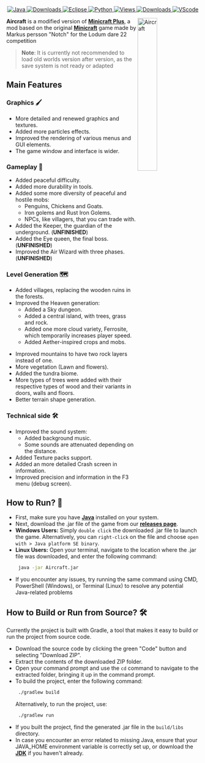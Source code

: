 

<!-- Badges -->
<p align="center"> 
     <a href="https://github.com/TheBigEye/Aircraft#gh-light-mode-only"> <!-- light mode -->
          <img 
               src="https://img.shields.io/badge/Java-ED8B00?style=for-the-badge&logo=java&logoColor=orange&color=4f4f4f" 
               Title="Java"  
          />
          <img 
               src="https://img.shields.io/github/downloads/TheBigEye/Aircraft/total.svg?style=for-the-badge&label=Downloads&color=orange" 
               Title="Downloads" 
          />
          <img 
               src="https://img.shields.io/badge/Eclipse-2C2255?style=for-the-badge&logo=eclipse&logoColor=ffffff&color=orange" 
               Title="Eclipse" 
          />
     </a>
     <a href="https://github.com/TheBigEye/Aircraft#gh-dark-mode-only"> <!-- dark mode -->
          <img 
               src="https://img.shields.io/badge/Java-ED8B00?style=for-the-badge&logo=java&logoColor=orange&color=4f4f4f" 
               Title="Python"  
          />
          <img 
               src="https://komarev.com/ghpvc/?username=Eye-Aircraft&label=Views&color=000000&style=for-the-badge" 
               Title="Views" 
          />
          <img 
               src="https://img.shields.io/github/downloads/TheBigEye/Aircraft/total.svg?style=for-the-badge&label=Downloads&color=000000" 
               Title="Downloads" 
          />
          <img 
               src="https://img.shields.io/badge/Eclipse-2C2255?style=for-the-badge&logo=eclipse&logoColor=orange&color=000000" 
               Title="VScode" 
          />
     </a>
</p>


 <!-- Logo -->
<img 
     align="right"
     width="32%"
     src="https://user-images.githubusercontent.com/63316583/164436759-d1cc8e05-e414-40e7-b77c-fbad0c46a6df.png"
     title="Aircraft"
/>

<!-- ![PREVIEW](https://user-images.githubusercontent.com/63316583/162649419-e732f796-34d6-40cd-8924-4d8cda851503.png) -->

**Aircraft** is a modified version of [**Minicraft Plus**](https://github.com/chrisj42/minicraft-plus-revived), a mod based on the original [**Minicraft**](https://minicraft.fandom.com/wiki/Minicraft) game made by Markus persson "Notch" for the Lodum dare 22 competition

> **Note**: It is currently not recommended to load old worlds version after version, as the save system is not ready or adapted

## Main Features
### Graphics 🖌️
+ More detailed and renewed graphics and textures.
+ Added more particles effects.
+ Improved the rendering of various menus and GUI elements.
+ The game window and interface is wider.

### Gameplay 👾
* Added peaceful difficulty.
* Added more durability in tools.
* Added some more diversity of peaceful and hostile mobs:
    * Penguins, Chickens and Goats.
    * Iron golems and Rust Iron Golems.
    * NPCs, like villagers, that you can trade with.
* Added the Keeper, the guardian of the underground. (**UNFINISHED**)
* Added the Eye queen, the final boss. (**UNFINISHED**)
* Improved the Air Wizard with three phases. (**UNFINISHED**)

### Level Generation 🗺️
- Added villages, replacing the wooden ruins in the forests.
- Improved the Heaven generation:
    - Added a Sky dungeon.
    - Added a central island, with trees, grass and rock.
    - Added one more cloud variety, Ferrosite, which temporarily increases player speed.
    - Added Aether-inspired crops and mobs.
* Improved mountains to have two rock layers instead of one.
* More vegetation (Lawn and flowers).
* Added the tundra biome.
* More types of trees were added with their respective types of wood and their variants in doors, walls and floors.
* Better terrain shape generation.

### Technical side 🛠️
* Improved the sound system:
    * Added background music.
    * Some sounds are attenuated depending on the distance.
* Added Texture packs support.
* Added an more detailed Crash screen in information.
* Improved precision and information in the F3 menu (debug screen).

## How to Run? 🚀
- First, make sure you have [**Java**](https://java.com/en/download/) installed on your system.
- Next, download the .jar file of the game from our [**releases page**](https://github.com/TheBigEye/Aircraft/releases).
- **Windows Users:** Simply `double click` the downloaded .jar file to launch the game. Alternatively, you can `right-click` on the file and choose `open with > Java platform SE binary`.
- **Linux Users:** Open your terminal, navigate to the location where the .jar file was downloaded, and enter the following command:
   ```sh
    java -jar Aircraft.jar
   ```
- If you encounter any issues, try running the same command using CMD, PowerShell (Windows), or Terminal (Linux) to resolve any potential Java-related problems

## How to Build or Run from Source? 🛠️
Currently the project is built with Gradle, a tool that makes it easy to build or run the project from source code.

- Download the source code by clicking the green "Code" button and selecting "Download ZIP".
- Extract the contents of the downloaded ZIP folder.
- Open your command prompt and use the `cd` command to navigate to the extracted folder, bringing it up in the command prompt.
- To build the project, enter the following command:
   ```sh
    ./gradlew build
   ```
   Alternatively, to run the project, use:
   ```sh
    ./gradlew run
   ```
- If you built the project, find the generated .jar file in the `build/libs` directory.
- In case you encounter an error related to missing Java, ensure that your JAVA_HOME environment variable is correctly set up, or download the [**JDK**](https://www.oracle.com/java/technologies/downloads/) if you haven't already.

<!-- -------------------------------------------------------------------------- Credits ------------------------------------------------------------------------------>
<!-- Header and footer svgs --- kyechan99/capsule-render -->
<!-- Views counter --- antonkomarev/github-profile-views-counter -->
<!-- ---------------------------------------------------------------------------- END -------------------------------------------------------------------------------->
